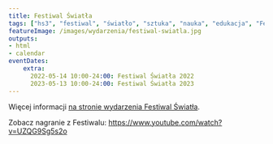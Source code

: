 ```yaml
---
title: Festiwal Światła
tags: ["hs3", "festiwal", "światło", "sztuka", "nauka", "edukacja", "Festiwal Światła"]
featureImage: /images/wydarzenia/festiwal-swiatla.jpg
outputs:
- html
- calendar
eventDates:
    extra:
      2022-05-14 10:00-24:00: Festiwal Światła 2022
      2023-05-13 10:00-24:00: Festiwal Światła 2023
---
```


Więcej informacji [na stronie wydarzenia Festiwal Światła](https://festiwalswiatla.hs3.pl/).

Zobacz nagranie z Festiwalu: <https://www.youtube.com/watch?v=UZQG9Sg5s2o>